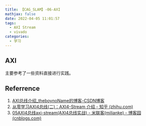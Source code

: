```yaml
---
title: 【CAG_SLAM】-06-AXI
mathjax: false
date: 2022-04-05 11:01:57
tags:
  - AXI Stream
  - vivado
categories:
  - 学习
---
```

## AXI

主要参考了一些资料直接进行实践。

## Referrence

1. [AXI总线介绍_theboynoName的博客-CSDN博客](https://blog.csdn.net/qq_23274715/article/details/102500233)
2. [从零学习AXI4总线(二)：AXI4-Stream 介绍 - 知乎 (zhihu.com)](https://zhuanlan.zhihu.com/p/152283168)
3. [05AXI4总线axi-stream(AXI4总线实战) - 米联客(milianke) - 博客园 (cnblogs.com)](https://www.cnblogs.com/milianke/p/15145574.html)
